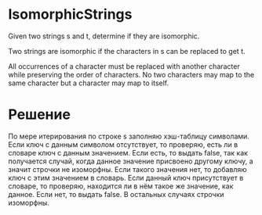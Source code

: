 # IsomorphicStrings
Given two strings s and t, determine if they are isomorphic.

Two strings are isomorphic if the characters in s can be replaced to get t.

All occurrences of a character must be replaced with another character while preserving the order of characters. No two characters may map to the same character but a character may map to itself.

# Решение
По мере итерирования по строке s заполняю хэш-таблицу символами. Если ключ с данным символом отсутствует, то проверяю, есть ли в словаре ключ с данным значением. Если есть, то выдать false, так как получается случай, когда данное значение присвоено другому ключу, а значит строчки не изоморфны.
Если такого значения нет, то добавляю ключ с этим значением в словарь. Если данный ключ присутствует в словаре, то проверяю, находится ли в нём такое же значение, как данное. Если нет, то выдать false. В остальных случаях строчки изоморфны.
